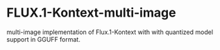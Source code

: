 # FLUX.1-Kontext-multi-image
multi-image implementation of Flux.1-Kontext with with quantized model support in GGUFF format.  
